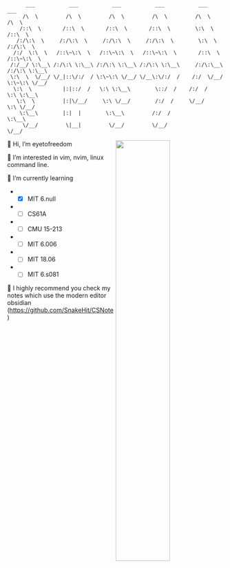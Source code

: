 ```
      ___           ___           ___           ___           ___           ___     
     /\  \         /\  \         /\  \         /\  \         /\  \         /\  \    
    /::\  \       /::\  \       /::\  \       /::\  \        \:\  \       /::\  \   
   /:/\:\  \     /:/\:\  \     /:/\:\  \     /:/\:\  \        \:\  \     /:/\:\  \  
  /:/  \:\  \   /::\~\:\  \   /::\~\:\  \   /::\~\:\  \       /::\  \   /::\~\:\  \ 
 /:/__/ \:\__\ /:/\:\ \:\__\ /:/\:\ \:\__\ /:/\:\ \:\__\     /:/\:\__\ /:/\:\ \:\__\
 \:\  \  \/__/ \/_|::\/:/  / \:\~\:\ \/__/ \/__\:\/:/  /    /:/  \/__/ \:\~\:\ \/__/
  \:\  \          |:|::/  /   \:\ \:\__\        \::/  /    /:/  /       \:\ \:\__\  
   \:\  \         |:|\/__/     \:\ \/__/        /:/  /     \/__/         \:\ \/__/  
    \:\__\        |:|  |        \:\__\         /:/  /                     \:\__\    
     \/__/         \|__|         \/__/         \/__/                       \/__/    
```

<img align="right" width="50%" src="https://github-readme-stats-git-masterrstaa-rickstaa.vercel.app/api?username=SnakeHit&show_icons=true">

👋 Hi, I’m eyetofreedom

👀 I’m interested in vim, nvim, linux command line.

🌱 I’m currently learning
- - [x] MIT 6.null
- - [ ] CS61A
- - [ ] CMU 15-213
- - [ ] MIT 6.006
- - [ ] MIT 18.06
- - [ ] MIT 6.s081

💞️ I highly recommend you check my notes which use the modern editor obsidian (https://github.com/SnakeHit/CSNote)



<!---
SnakeHit/SnakeHit is a ✨ special ✨ repository because its `README.md` (this file) appears on your GitHub profile.
You can click the Preview link to take a look at your changes.
--->
